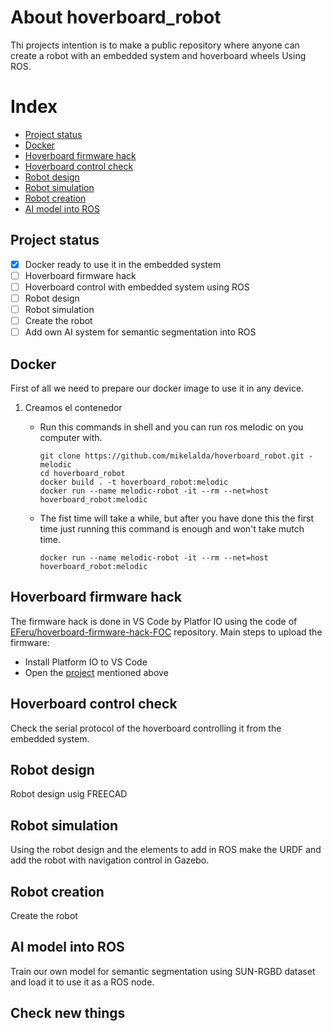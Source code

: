 # About hoverboard_robot

Thi projects intention is to make a public repository where anyone can create a robot with an embedded system and hoverboard wheels Using ROS.

# Index

- [Project status](#project-status)
- [Docker](#docker)
- [Hoverboard firmware hack](#hoverboard-firmware-hack)
- [Hoverboard control check](#hoverboard-control-check)
- [Robot design](#robot-design)
- [Robot simulation](#robot-simulation)
- [Robot creation](#robot-creation)
- [AI model into ROS](#ai-model-into-ros)

## Project status

- [X] Docker ready to use it in the embedded system
- [ ] Hoverboard firmware hack
- [ ] Hoverboard control with embedded system using ROS
- [ ] Robot design
- [ ] Robot simulation
- [ ] Create the robot
- [ ] Add own AI system for semantic segmentation into ROS

## Docker

First of all we need to prepare our docker image to use it in any device.


1. Creamos el contenedor

   * Run this commands in shell and you can run ros melodic on you computer with.

     ```shell
     git clone https://github.com/mikelalda/hoverboard_robot.git - melodic
     cd hoverboard_robot
     docker build . -t hoverboard_robot:melodic
     docker run --name melodic-robot -it --rm --net=host hoverboard_robot:melodic

     ```
   * The fist time will take a while, but after you have done this the first time just running this command is enough and won't take mutch time.

     ```shell
     docker run --name melodic-robot -it --rm --net=host hoverboard_robot:melodic
     ```

## Hoverboard firmware hack

The firmware hack is done in VS Code by Platfor IO using the code of [EFeru/hoverboard-firmware-hack-FOC]([linkurl](https://github.com/EFeru/hoverboard-firmware-hack-FOC)) repository. Main steps to upload the firmware:

- Install Platform IO to VS Code
- Open the [project](https://github.com/EFeru/hoverboard-firmware-hack-FOC) mentioned above

## Hoverboard control check

Check the serial protocol of the hoverboard controlling it from the embedded system.

## Robot design

Robot design usig FREECAD

## Robot simulation

Using the robot design and the elements to add in ROS make the URDF and add the robot with navigation control in Gazebo.

## Robot creation

Create the robot

## AI model into ROS

Train our own model for semantic segmentation using SUN-RGBD dataset and load it to use it as a ROS node.

## Check new things
